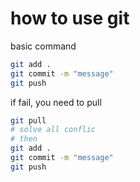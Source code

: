 # how to use git

basic command
```bash
git add .
git commit -m "message"
git push
```

if fail, you need to pull
```bash
git pull
# solve all conflic
# then
git add .
git commit -m "message"
git push
```